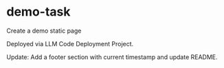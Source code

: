 # demo-task

Create a demo static page

Deployed via LLM Code Deployment Project.

Update: Add a footer section with current timestamp and update README.